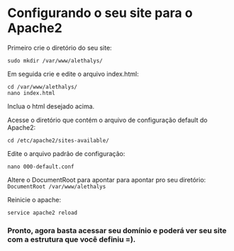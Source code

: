 # Configurando o seu site para o Apache2
Primeiro crie o diretório do seu site:
```
sudo mkdir /var/www/alethalys/
```
Em seguida crie e edite o arquivo index.html:
```
cd /var/www/alethalys/
nano index.html
```
Inclua o html desejado acima.

Acesse o diretório que contém o arquivo de configuração default do Apache2:
```
cd /etc/apache2/sites-available/
```
Edite o arquivo padrão de configuração:
```
nano 000-default.conf
```
Altere o DocumentRoot para apontar para apontar pro seu diretório:
`
DocumentRoot /var/www/alethalys
`

Reinicie o apache:
```
service apache2 reload
```
### Pronto, agora basta acessar seu domínio e poderá ver seu site com a estrutura que você definiu =).
